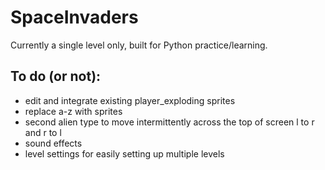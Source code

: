 # SpaceInvaders
Currently a single level only, built for Python practice/learning.
## To do (or not):
- edit and integrate existing player_exploding sprites
- replace a-z with sprites
- second alien type to move intermittently across the top of screen l to r and r to l
- sound effects
- level settings for easily setting up multiple levels
